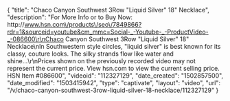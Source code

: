{
    "title": "Chaco Canyon Southwest 3Row \"Liquid Silver\" 18\" Necklace",
    "description": "For More Info or to Buy Now: http:\/\/www.hsn.com\/products\/seo\/7849866?rdr=1&sourceid=youtube&cm_mmc=Social-_-Youtube-_-ProductVideo-_-086600\r\nChaco Canyon Southwest 3Row \"Liquid Silver\" 18\" Necklace\nIn Southwestern style circles, \"liquid silver\" is best known for its classy, couture looks. The silky strands flow like water and shine...\r\nPrices shown on the previously recorded video may not represent the current price.  View hsn.com to view the current selling price. HSN Item #086600",
    "videoid": "112327129",
    "date_created": "1502857500",
    "date_modified": "1503415942",
    "type": "captivate",
    "layout": "video",
    "url": "\/v\/chaco-canyon-southwest-3row-liquid-silver-18-necklace\/112327129"
}